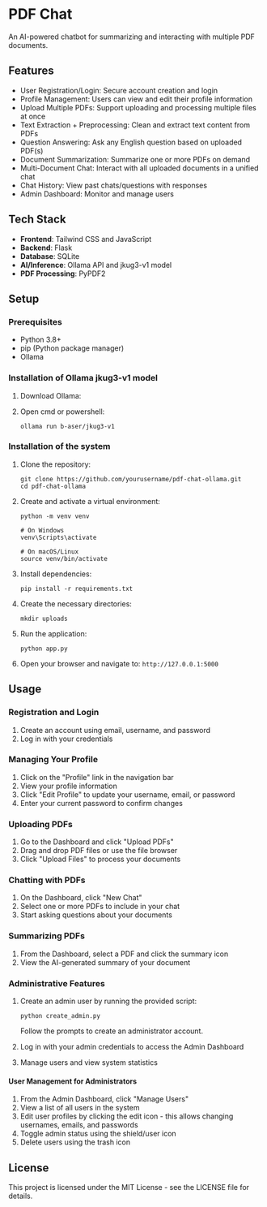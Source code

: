 # PDF Chat

An AI-powered chatbot for summarizing and interacting with multiple PDF documents.

## Features

- User Registration/Login: Secure account creation and login
- Profile Management: Users can view and edit their profile information
- Upload Multiple PDFs: Support uploading and processing multiple files at once
- Text Extraction + Preprocessing: Clean and extract text content from PDFs
- Question Answering: Ask any English question based on uploaded PDF(s)
- Document Summarization: Summarize one or more PDFs on demand
- Multi-Document Chat: Interact with all uploaded documents in a unified chat
- Chat History: View past chats/questions with responses
- Admin Dashboard: Monitor and manage users

## Tech Stack

- **Frontend**: Tailwind CSS and JavaScript
- **Backend**: Flask
- **Database**: SQLite
- **AI/Inference**: Ollama API and jkug3-v1 model
- **PDF Processing**: PyPDF2

## Setup

### Prerequisites

- Python 3.8+
- pip (Python package manager)
- Ollama
### Installation of Ollama jkug3-v1 model

1. Download Ollama:

2. Open cmd or powershell:
    ```
   ollama run b-aser/jkug3-v1
   ```

### Installation of the system

1. Clone the repository:
   ```
   git clone https://github.com/yourusername/pdf-chat-ollama.git
   cd pdf-chat-ollama
   ```

2. Create and activate a virtual environment:
   ```
   python -m venv venv
   
   # On Windows
   venv\Scripts\activate
   
   # On macOS/Linux
   source venv/bin/activate
   ```

3. Install dependencies:
   ```
   pip install -r requirements.txt
   ```

4. Create the necessary directories:
   ```
   mkdir uploads
   ```

5. Run the application:
   ```
   python app.py
   ```

6. Open your browser and navigate to: `http://127.0.0.1:5000`

## Usage

### Registration and Login

1. Create an account using email, username, and password
2. Log in with your credentials

### Managing Your Profile

1. Click on the "Profile" link in the navigation bar
2. View your profile information
3. Click "Edit Profile" to update your username, email, or password
4. Enter your current password to confirm changes

### Uploading PDFs

1. Go to the Dashboard and click "Upload PDFs"
2. Drag and drop PDF files or use the file browser
3. Click "Upload Files" to process your documents

### Chatting with PDFs

1. On the Dashboard, click "New Chat"
2. Select one or more PDFs to include in your chat
3. Start asking questions about your documents

### Summarizing PDFs

1. From the Dashboard, select a PDF and click the summary icon
2. View the AI-generated summary of your document

### Administrative Features

1. Create an admin user by running the provided script:
   ```
   python create_admin.py
   ```
   Follow the prompts to create an administrator account.

2. Log in with your admin credentials to access the Admin Dashboard
3. Manage users and view system statistics

#### User Management for Administrators

1. From the Admin Dashboard, click "Manage Users"
2. View a list of all users in the system
3. Edit user profiles by clicking the edit icon - this allows changing usernames, emails, and passwords
4. Toggle admin status using the shield/user icon
5. Delete users using the trash icon

## License

This project is licensed under the MIT License - see the LICENSE file for details. 
